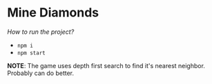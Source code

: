 # Mine Diamonds
*How to run the project?*
- `npm i`
- `npm start`

**NOTE**: The game uses depth first search to find it's nearest neighbor. Probably can do better.
